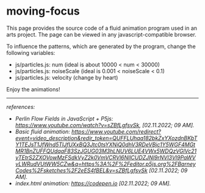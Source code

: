 # moving-focus
 This page provides the source code of a fluid animation program used in an arts project. The page can be viewed in any javascript-compatible browser.

To influence the patterns, which are generated by the program, change the following variables:
* js/particles.js: num (ideal is about 10000 < num < 30000)
* js/particles.js: noiseScale (ideal is  0.001 < noiseScale < 0.1)
* js/particles.js: velocity (change by heart)

Enjoy the animations! 

__________

_references:_
* _Perlin Flow Fields in JavaScript + P5js: https://www.youtube.com/watch?v=sZBfLgfsvSk, [02.11.2022; 09 AM]._
* _Basic fluid animation: https://www.youtube.com/redirect?event=video_description&redir_token=QUFFLUhqa182bkZxYXozdnBKbTY1TEJsT1JfWnd5TlJfUXxBQ3Jtc0tsYXNiQ0dhV3RDeVBjc1Y5WGF4MGtMR1BnZUFFQUdqaF83SzJGUG03M3hLNUV6LUE4VWx5WDQzVGlVc21yTEtrS2ZXOVowMzFSdkVyZ2k0VmVCRVl6NllCUDZJNl9rNVl3Vl9PaWVvLWRudVUtWW5CZw&q=https%3A%2F%2Feditor.p5js.org%2FBarneyCodes%2Fsketches%2F2eES4fBEL&v=sZBfLgfsvSk [02.11.2022; 09 AM]._
* _index.html animation: https://codepen.io [02.11.2022; 09 AM]._
